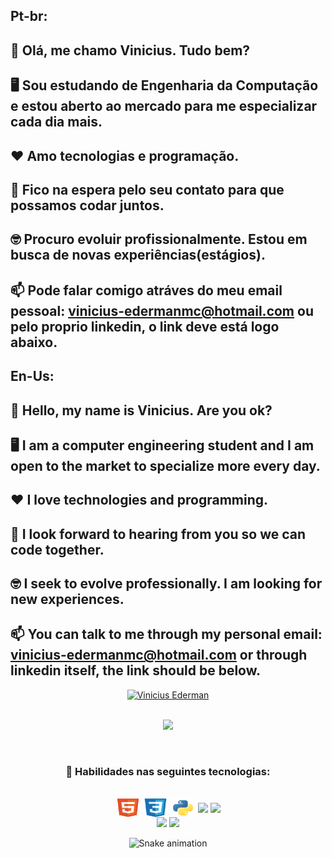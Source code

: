 ## Pt-br:
## 🤞  Olá, me chamo Vinicius. Tudo bem?
## 🖥️ Sou estudando de Engenharia da Computação e estou aberto ao mercado para me especializar cada dia mais.
## ❤️ Amo tecnologias e programação.
## 👯 Fico na espera pelo seu contato para que possamos codar juntos.
## 🤓 Procuro evoluir profissionalmente. Estou em busca de novas experiências(estágios).
## 📫 Pode falar comigo atráves do meu email pessoal: vinicius-edermanmc@hotmail.com ou pelo proprio linkedin, o link deve está logo abaixo.

## En-Us:
## 🤞  Hello, my name is Vinicius. Are you ok?
## 🖥️ I am a computer engineering student and I am open to the market to specialize more every day.
## ❤️ I love technologies and programming.
## 👯 I look forward to hearing from you so we can code together.
## 🤓 I seek to evolve professionally. I am looking for new experiences.
## 📫 You can talk to me through my personal email: vinicius-edermanmc@hotmail.com or through linkedin itself, the link should be below.


<div align="center">
  <a href="https://github.com/ViniciusEderman">
  <img title="🔥 Get streak stats for your profile at git.io/streak-stats" alt="Vinicius Ederman" src="https://github-readme-streak-stats.herokuapp.com/?user=ViniciusEderman&theme=react&hide_border=true"/>
    <br/>
    <br/>
    <p align="center">
    <a href="https://github.com/ViniciusEderman">
    <img height="180em" src="https://github-readme-stats.vercel.app/api/top-langs/?username=ViniciusEderman&layout=compact&langs_count=7&theme=react&hide_border=true"/>  
    </a>
</p>
  
 
  <br/>
  
  ### 🥇 Habilidades nas seguintes tecnologias:
  <div style="display: inline_block"><br>
  <img align="center" alt="Rafa-HTML" height="30" width="40" src="https://raw.githubusercontent.com/devicons/devicon/master/icons/html5/html5-original.svg">
  <img align="center" alt="Rafa-CSS" height="30" width="40" src="https://raw.githubusercontent.com/devicons/devicon/master/icons/css3/css3-original.svg">
  <img align="center" alt="Rafa-Python" height="30" width="40" src="https://raw.githubusercontent.com/devicons/devicon/master/icons/python/python-original.svg">
  <img align="center"  width="35em" src="https://cdn.jsdelivr.net/gh/devicons/devicon/icons/java/java-original.svg">
  <img align="center"  width="35em" src="https://cdn.jsdelivr.net/gh/devicons/devicon/icons/mysql/mysql-original.svg">

  </div>
   
<div>
 <a href="https://www.instagram.com/vinicius.ederman/" target="_blank"><img src="https://img.shields.io/badge/-Instagram-%23E4405F?style=for-the-badge&logo=instagram&logoColor=white" target="_blank"></a>
 <a href="https://www.linkedin.com/in/vinicius-magalh%C3%A3es-8713351a4/" target="_blank"><img src="https://img.shields.io/badge/-LinkedIn-%230077B5?style=for-the-badge&logo=linkedin&logoColor=white" target="_blank"></a> 
 
 ![Snake animation](https://github.com/ViniciusEderman/ViniciusEderman/blob/output/github-contribution-grid-snake.svg)
 
</div>
   